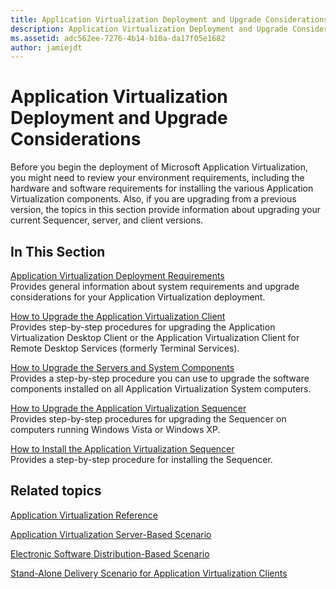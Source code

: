 ```yaml
---
title: Application Virtualization Deployment and Upgrade Considerations
description: Application Virtualization Deployment and Upgrade Considerations
ms.assetid: adc562ee-7276-4b14-b10a-da17f05e1682
author: jamiejdt
---
```


# Application Virtualization Deployment and Upgrade Considerations


Before you begin the deployment of Microsoft Application Virtualization, you might need to review your environment requirements, including the hardware and software requirements for installing the various Application Virtualization components. Also, if you are upgrading from a previous version, the topics in this section provide information about upgrading your current Sequencer, server, and client versions.

## In This Section


<a href="" id="application-virtualization-deployment-requirements"></a>[Application Virtualization Deployment Requirements](application-virtualization-deployment-requirements.md)  
Provides general information about system requirements and upgrade considerations for your Application Virtualization deployment.

<a href="" id="how-to-upgrade-the-application-virtualization-client"></a>[How to Upgrade the Application Virtualization Client](how-to-upgrade-the-application-virtualization-client.md)  
Provides step-by-step procedures for upgrading the Application Virtualization Desktop Client or the Application Virtualization Client for Remote Desktop Services (formerly Terminal Services).

<a href="" id="how-to-upgrade-the-servers-and-system-components"></a>[How to Upgrade the Servers and System Components](how-to-upgrade-the-servers-and-system-components.md)  
Provides a step-by-step procedure you can use to upgrade the software components installed on all Application Virtualization System computers.

<a href="" id="how-to-upgrade-the-application-virtualization-sequencer"></a>[How to Upgrade the Application Virtualization Sequencer](how-to-upgrade-the-application-virtualization-sequencer.md)  
Provides step-by-step procedures for upgrading the Sequencer on computers running Windows Vista or Windows XP.

<a href="" id="how-to-install-the-application-virtualization-sequencer"></a>[How to Install the Application Virtualization Sequencer](how-to-install-the-application-virtualization-sequencer.md)  
Provides a step-by-step procedure for installing the Sequencer.

## Related topics


[Application Virtualization Reference](application-virtualization-reference.md)

[Application Virtualization Server-Based Scenario](application-virtualization-server-based-scenario.md)

[Electronic Software Distribution-Based Scenario](electronic-software-distribution-based-scenario.md)

[Stand-Alone Delivery Scenario for Application Virtualization Clients](stand-alone-delivery-scenario-for-application-virtualization-clients.md)

 

 






